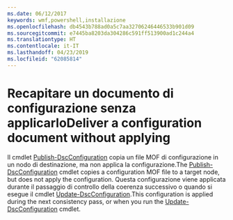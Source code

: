 ```yaml
---
ms.date: 06/12/2017
keywords: wmf,powershell,installazione
ms.openlocfilehash: db4543b788ad0a5c7aa32706246446533b901d09
ms.sourcegitcommit: e7445ba8203da304286c591ff513900ad1c244a4
ms.translationtype: HT
ms.contentlocale: it-IT
ms.lasthandoff: 04/23/2019
ms.locfileid: "62085814"
---
```

# <a name="deliver-a-configuration-document-without-applying"></a><span data-ttu-id="84e0d-102">Recapitare un documento di configurazione senza applicarlo</span><span class="sxs-lookup"><span data-stu-id="84e0d-102">Deliver a configuration document without applying</span></span>

<span data-ttu-id="84e0d-103">Il cmdlet [Publish-DscConfiguration](https://technet.microsoft.com/library/mt517875.aspx) copia un file MOF di configurazione in un nodo di destinazione, ma non applica la configurazione.</span><span class="sxs-lookup"><span data-stu-id="84e0d-103">The [Publish-DscConfiguration](https://technet.microsoft.com/library/mt517875.aspx) cmdlet copies a configuration MOF file to a target node, but does not apply the configuration.</span></span>
<span data-ttu-id="84e0d-104">Questa configurazione viene applicata durante il passaggio di controllo della coerenza successivo o quando si esegue il cmdlet [Update-DscConfiguration](https://technet.microsoft.com/library/mt143541.aspx).</span><span class="sxs-lookup"><span data-stu-id="84e0d-104">This configuration is applied during the next consistency pass, or when you run the [Update-DscConfiguration](https://technet.microsoft.com/library/mt143541.aspx) cmdlet.</span></span>

